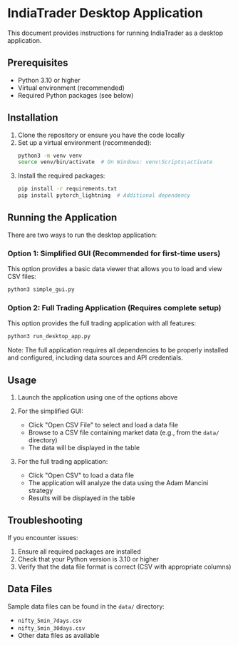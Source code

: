 # IndiaTrader Desktop Application

This document provides instructions for running IndiaTrader as a desktop application.

## Prerequisites

- Python 3.10 or higher
- Virtual environment (recommended)
- Required Python packages (see below)

## Installation

1. Clone the repository or ensure you have the code locally
2. Set up a virtual environment (recommended):
   ```bash
   python3 -m venv venv
   source venv/bin/activate  # On Windows: venv\Scripts\activate
   ```
3. Install the required packages:
   ```bash
   pip install -r requirements.txt
   pip install pytorch_lightning  # Additional dependency
   ```

## Running the Application

There are two ways to run the desktop application:

### Option 1: Simplified GUI (Recommended for first-time users)

This option provides a basic data viewer that allows you to load and view CSV files:

```bash
python3 simple_gui.py
```

### Option 2: Full Trading Application (Requires complete setup)

This option provides the full trading application with all features:

```bash
python3 run_desktop_app.py
```

Note: The full application requires all dependencies to be properly installed and configured, including data sources and API credentials.

## Usage

1. Launch the application using one of the options above
2. For the simplified GUI:
   - Click "Open CSV File" to select and load a data file
   - Browse to a CSV file containing market data (e.g., from the `data/` directory)
   - The data will be displayed in the table

3. For the full trading application:
   - Click "Open CSV" to load a data file
   - The application will analyze the data using the Adam Mancini strategy
   - Results will be displayed in the table

## Troubleshooting

If you encounter issues:

1. Ensure all required packages are installed
2. Check that your Python version is 3.10 or higher
3. Verify that the data file format is correct (CSV with appropriate columns)

## Data Files

Sample data files can be found in the `data/` directory:
- `nifty_5min_7days.csv`
- `nifty_5min_30days.csv`
- Other data files as available